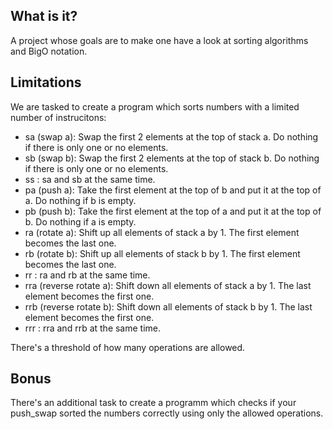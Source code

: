 ## What is it?
A project whose goals are to make one have a look at sorting algorithms and BigO notation.

## Limitations
We are tasked to create a program which sorts numbers with a limited number of instrucitons:

- sa (swap a): Swap the first 2 elements at the top of stack a.
	Do nothing if there is only one or no elements.
- sb (swap b): Swap the first 2 elements at the top of stack b.
	Do nothing if there is only one or no elements.
- ss : sa and sb at the same time.
- pa (push a): Take the first element at the top of b and put it at the top of a.
	Do nothing if b is empty.
- pb (push b): Take the first element at the top of a and put it at the top of b.
	Do nothing if a is empty.
- ra (rotate a): Shift up all elements of stack a by 1.
	The first element becomes the last one.
- rb (rotate b): Shift up all elements of stack b by 1.
	The first element becomes the last one.
- rr : ra and rb at the same time.
- rra (reverse rotate a): Shift down all elements of stack a by 1.
	The last element becomes the first one.
- rrb (reverse rotate b): Shift down all elements of stack b by 1.
	The last element becomes the first one.
- rrr : rra and rrb at the same time.

There's a threshold of how many operations are allowed.

## Bonus
There's an additional task to create a programm which checks if your push_swap sorted the numbers correctly using only the allowed operations.
